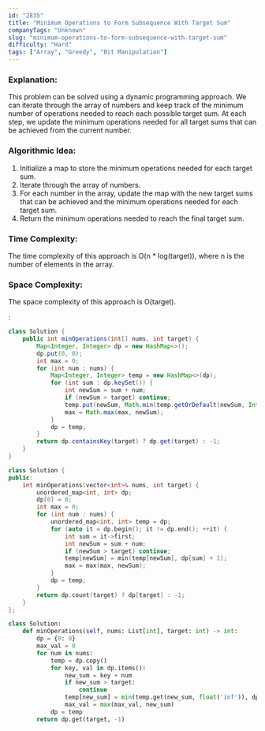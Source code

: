 ```yaml
---
id: "2835"
title: "Minimum Operations to Form Subsequence With Target Sum"
companyTags: "Unknown"
slug: "minimum-operations-to-form-subsequence-with-target-sum"
difficulty: "Hard"
tags: ["Array", "Greedy", "Bit Manipulation"]
---
```


### Explanation:

This problem can be solved using a dynamic programming approach. We can iterate through the array of numbers and keep track of the minimum number of operations needed to reach each possible target sum. At each step, we update the minimum operations needed for all target sums that can be achieved from the current number.

### Algorithmic Idea:
1. Initialize a map to store the minimum operations needed for each target sum.
2. Iterate through the array of numbers.
3. For each number in the array, update the map with the new target sums that can be achieved and the minimum operations needed for each target sum.
4. Return the minimum operations needed to reach the final target sum.

### Time Complexity:
The time complexity of this approach is O(n * log(target)), where n is the number of elements in the array.

### Space Complexity:
The space complexity of this approach is O(target).

:

```java
class Solution {
    public int minOperations(int[] nums, int target) {
        Map<Integer, Integer> dp = new HashMap<>();
        dp.put(0, 0);
        int max = 0;
        for (int num : nums) {
            Map<Integer, Integer> temp = new HashMap<>(dp);
            for (int sum : dp.keySet()) {
                int newSum = sum + num;
                if (newSum > target) continue;
                temp.put(newSum, Math.min(temp.getOrDefault(newSum, Integer.MAX_VALUE), dp.get(sum) + 1));
                max = Math.max(max, newSum);
            }
            dp = temp;
        }
        return dp.containsKey(target) ? dp.get(target) : -1;
    }
}
```

```cpp
class Solution {
public:
    int minOperations(vector<int>& nums, int target) {
        unordered_map<int, int> dp;
        dp[0] = 0;
        int max = 0;
        for (int num : nums) {
            unordered_map<int, int> temp = dp;
            for (auto it = dp.begin(); it != dp.end(); ++it) {
                int sum = it->first;
                int newSum = sum + num;
                if (newSum > target) continue;
                temp[newSum] = min(temp[newSum], dp[sum] + 1);
                max = max(max, newSum);
            }
            dp = temp;
        }
        return dp.count(target) ? dp[target] : -1;
    }
};
```

```python
class Solution:
    def minOperations(self, nums: List[int], target: int) -> int:
        dp = {0: 0}
        max_val = 0
        for num in nums:
            temp = dp.copy()
            for key, val in dp.items():
                new_sum = key + num
                if new_sum > target:
                    continue
                temp[new_sum] = min(temp.get(new_sum, float('inf')), dp[key] + 1)
                max_val = max(max_val, new_sum)
            dp = temp
        return dp.get(target, -1)
```